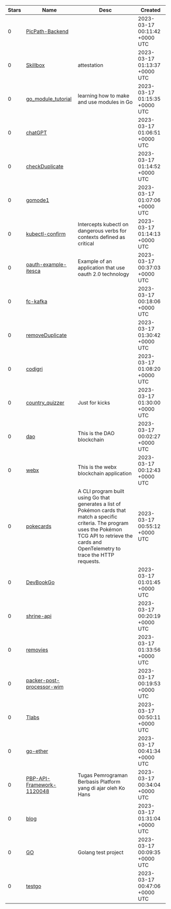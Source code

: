 | Stars | Name | Desc | Created | 
| ----- | ------- | ------------- | ------------- |
| 0 | [PicPath-Backend](https://github.com/Wang-Ruhua/PicPath-Backend) |  | 2023-03-17 00:11:42 +0000 UTC |
| 0 | [Skillbox](https://github.com/CryptoVolting/Skillbox) | attestation | 2023-03-17 01:13:37 +0000 UTC |
| 0 | [go_module_tutorial](https://github.com/Seanih/go_module_tutorial) | learning how to make and use modules in Go | 2023-03-17 01:15:35 +0000 UTC |
| 0 | [chatGPT](https://github.com/cpu220/chatGPT) |  | 2023-03-17 01:06:51 +0000 UTC |
| 0 | [checkDuplicate](https://github.com/guigax/checkDuplicate) |  | 2023-03-17 01:14:52 +0000 UTC |
| 0 | [gomode1](https://github.com/Dlimingliang/gomode1) |  | 2023-03-17 01:07:06 +0000 UTC |
| 0 | [kubectl-confirm](https://github.com/andymotta/kubectl-confirm) | Intercepts kubectl on dangerous verbs for contexts defined as critical | 2023-03-17 01:14:13 +0000 UTC |
| 0 | [oauth-example-itesca](https://github.com/rennyjr98/oauth-example-itesca) | Example of an application that use oauth 2.0 technology | 2023-03-17 00:37:03 +0000 UTC |
| 0 | [fc-kafka](https://github.com/alanunesouza/fc-kafka) |  | 2023-03-17 00:18:06 +0000 UTC |
| 0 | [removeDuplicate](https://github.com/guigax/removeDuplicate) |  | 2023-03-17 01:30:42 +0000 UTC |
| 0 | [codigri](https://github.com/adhityaf/codigri) |  | 2023-03-17 01:08:20 +0000 UTC |
| 0 | [country_quizzer](https://github.com/emilionavarro/country_quizzer) | Just for kicks | 2023-03-17 01:30:00 +0000 UTC |
| 0 | [dao](https://github.com/steve-care-software/dao) | This is the DAO blockchain | 2023-03-17 00:02:27 +0000 UTC |
| 0 | [webx](https://github.com/steve-care-software/webx) | This is the webx blockchain application | 2023-03-17 00:12:43 +0000 UTC |
| 0 | [pokecards](https://github.com/shawnkhoffman/pokecards) | A CLI program built using Go that generates a list of Pokémon cards that match a specific criteria. The program uses the Pokémon TCG API to retrieve the cards and OpenTelemetry to trace the HTTP requests. | 2023-03-17 00:55:12 +0000 UTC |
| 0 | [DevBookGo](https://github.com/petinari/DevBookGo) |  | 2023-03-17 01:01:45 +0000 UTC |
| 0 | [shrine-api](https://github.com/t0rand/shrine-api) |  | 2023-03-17 00:20:19 +0000 UTC |
| 0 | [removies](https://github.com/gabrielgl9/removies) |  | 2023-03-17 01:33:56 +0000 UTC |
| 0 | [packer-post-processor-wim](https://github.com/enthusedcoder/packer-post-processor-wim) |  | 2023-03-17 00:19:53 +0000 UTC |
| 0 | [Tlabs](https://github.com/Prayoga2882/Tlabs) |  | 2023-03-17 00:50:11 +0000 UTC |
| 0 | [go-ether](https://github.com/dongri/go-ether) |  | 2023-03-17 00:41:34 +0000 UTC |
| 0 | [PBP-API-Framework-1120048](https://github.com/vitovandersen/PBP-API-Framework-1120048) | Tugas Pemrograman Berbasis Platform yang di ajar oleh Ko Hans  | 2023-03-17 00:34:04 +0000 UTC |
| 0 | [blog](https://github.com/tjmhrdika/blog) |  | 2023-03-17 01:31:04 +0000 UTC |
| 0 | [GO](https://github.com/GoshaKokorin/GO) | Golang test project | 2023-03-17 00:09:35 +0000 UTC |
| 0 | [testgo](https://github.com/davidwfliang/testgo) |  | 2023-03-17 00:47:06 +0000 UTC |

